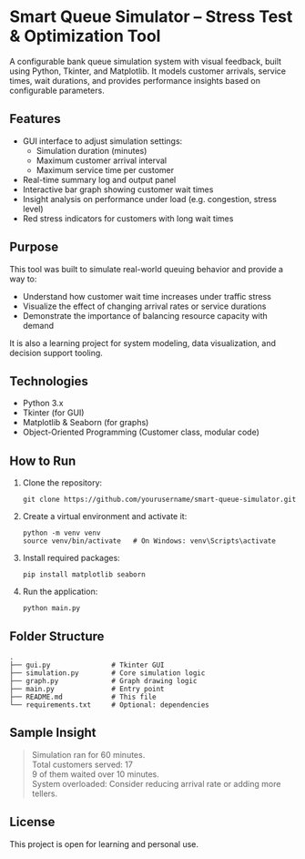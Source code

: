 # Smart Queue Simulator – Stress Test & Optimization Tool

A configurable bank queue simulation system with visual feedback, built using Python, Tkinter, and Matplotlib. It models customer arrivals, service times, wait durations, and provides performance insights based on configurable parameters.

## Features

- GUI interface to adjust simulation settings:
  - Simulation duration (minutes)
  - Maximum customer arrival interval
  - Maximum service time per customer
- Real-time summary log and output panel
- Interactive bar graph showing customer wait times
- Insight analysis on performance under load (e.g. congestion, stress level)
- Red stress indicators for customers with long wait times

## Purpose

This tool was built to simulate real-world queuing behavior and provide a way to:

- Understand how customer wait time increases under traffic stress
- Visualize the effect of changing arrival rates or service durations
- Demonstrate the importance of balancing resource capacity with demand

It is also a learning project for system modeling, data visualization, and decision support tooling.

## Technologies

- Python 3.x
- Tkinter (for GUI)
- Matplotlib & Seaborn (for graphs)
- Object-Oriented Programming (Customer class, modular code)

## How to Run

1. Clone the repository:
   ```
   git clone https://github.com/yourusername/smart-queue-simulator.git
   ```

2. Create a virtual environment and activate it:
   ```
   python -m venv venv
   source venv/bin/activate   # On Windows: venv\Scripts\activate
   ```

3. Install required packages:
   ```
   pip install matplotlib seaborn
   ```

4. Run the application:
   ```
   python main.py
   ```

## Folder Structure

```
.
├── gui.py               # Tkinter GUI
├── simulation.py        # Core simulation logic
├── graph.py             # Graph drawing logic
├── main.py              # Entry point
├── README.md            # This file
└── requirements.txt     # Optional: dependencies
```

## Sample Insight

> Simulation ran for 60 minutes.  
> Total customers served: 17  
> 9 of them waited over 10 minutes.  
> System overloaded: Consider reducing arrival rate or adding more tellers.

## License

This project is open for learning and personal use.
